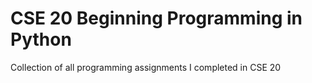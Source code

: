 # CSE 20 Beginning Programming in Python
Collection of all programming assignments I completed in CSE 20
